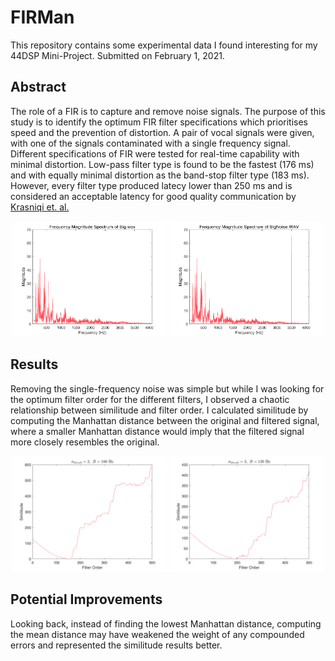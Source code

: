 # FIRMan
This repository contains some experimental data I found interesting for my 44DSP Mini-Project. Submitted on February 1, 2021.

## Abstract
The role of a FIR is to capture and remove noise signals. The purpose of this study is to identify the optimum FIR filter specifications which prioritises speed and the prevention of distortion. A pair of vocal signals were given, with one of the signals contaminated with a single frequency signal. Different specifications of FIR were tested for real-time capability with minimal distortion. Low-pass filter type is found to be the fastest (176 ms) and with equally minimal distortion as the band-stop filter type (183 ms). However, every filter type produced latecy lower than 250 ms and is considered an acceptable latency for good quality communication by [Krasniqi et. al.](https://www.semanticscholar.org/paper/VoLTE-Performance-Analysis-and-Evaluation-in-Real-Krasniqi/38d626a6264e816cb28954135109a4c3cfb4ad2f)

<div align="center">
  <div class="row">
    <img src="resources/FreqClean.png" width="49%" />
    <img src="resources/FreqNoise.png" width="49%" /> 
  </div>
</div>

## Results
Removing the single-frequency noise was simple but while I was looking for the optimum filter order for the different filters, I observed a chaotic relationship between similitude and filter order. I calculated similitude by computing the Manhattan distance between the original and filtered signal, where a smaller Manhattan distance would imply that the filtered signal more closely resembles the original.

<div align="center">
  <div class="row">
    <img src="resources/1.png" width="49%" />
    <img src="resources/2.png" width="49%" /> 
  </div>
</div>

## Potential Improvements
Looking back, instead of finding the lowest Manhattan distance, computing the mean distance may have weakened the weight of any compounded errors and represented the similitude results better.
